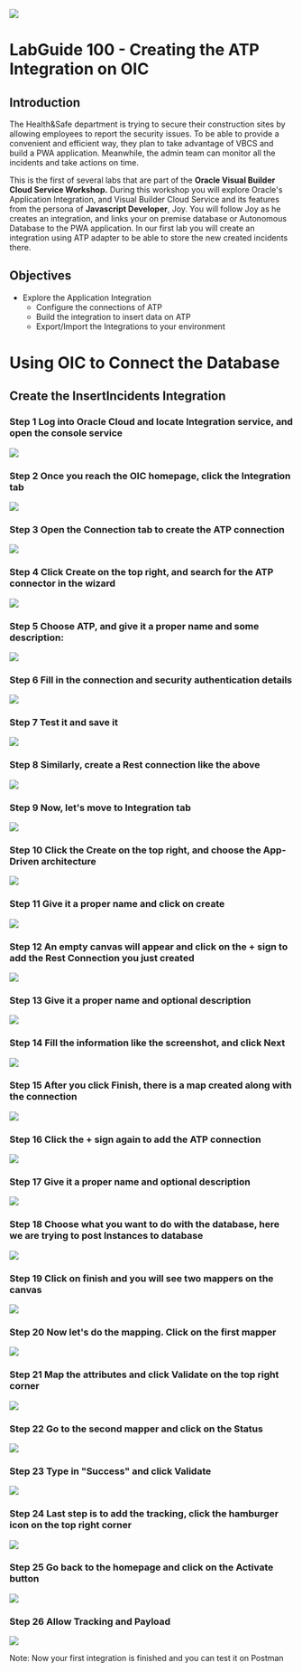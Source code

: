 ![](images/100/Picture-Title.png)

# LabGuide 100 - Creating the ATP Integration on OIC

## Introduction

The Health&Safe department is trying to secure their construction sites by allowing employees to report the security issues. To
be able to provide a convenient and efficient way, they plan to take advantage of VBCS and build a PWA application. Meanwhile,
the admin team can monitor all the incidents and take actions on time.

This is the first of several labs that are part of the **Oracle Visual Builder Cloud Service Workshop.** During this workshop you will explore Oracle's  Application Integration, and Visual Builder Cloud Service and its features from the persona of **Javascript Developer**, Joy. You will follow Joy as he creates an integration, and links your on premise database or Autonomous Database to the PWA application. In our first lab you will create an integration using ATP adapter to be able to store the new created incidents there.

## Objectives

- Explore the Application Integration
  - Configure the connections of ATP
  - Build the integration to insert data on ATP
  - Export/Import the Integrations to your environment

# Using OIC to Connect the Database

##  Create the InsertIncidents Integration

### Step 1 Log into Oracle Cloud and locate **Integration** service, and open the console service
![](images/100/oic1.png)

### Step 2 Once you reach the OIC homepage, click the Integration tab
![](images/100/oic2.png)

### Step 3 Open the Connection tab to create the ATP connection
![](images/100/oic3.png)

### Step 4 Click Create on the top right, and search for the ATP connector in the wizard
![](images/100/oic4.png)

### Step 5 Choose ATP, and give it a proper name and some description:
![](images/100/oic5.png)

### Step 6 Fill in the connection and security authentication details
![](images/100/oic6.png)

### Step 7 Test it and save it
![](images/100/oic7.png)

### Step 8 Similarly, create a Rest connection like the above
![](images/100/oic8.png)

### Step 9 Now, let's move to Integration tab
![](images/100/oic9.png)

### Step 10 Click the Create on the top right, and choose the App-Driven architecture
![](images/100/oic10.png)

### Step 11 Give it a proper name and click on create
![](images/100/oic11.png)

### Step 12 An empty canvas will appear and click on the + sign to add the Rest Connection you just created
![](images/100/oic12.png)

### Step 13 Give it a proper name and optional description
![](images/100/oic13.png)

### Step 14 Fill the information like the screenshot, and click Next
![](images/100/oic14.png)

### Step 15 After you click Finish, there is a map created along with the connection
![](images/100/oic16.png)

### Step 16 Click the + sign again to add the ATP connection
![](images/100/oic17.png)

### Step 17 Give it a proper name and optional description
![](images/100/oic18.png)

### Step 18 Choose what you want to do with the database, here we are trying to post Instances to database
![](images/100/oic19.png)

### Step 19 Click on finish and you will see two mappers on the canvas
![](images/100/oic20.png)

### Step 20 Now let's do the mapping. Click on the first mapper
![](images/100/oic21.png)

### Step 21 Map the attributes and click Validate on the top right corner
![](images/100/oic22.png)

### Step 22 Go to the second mapper and click on the Status
![](images/100/oic23.png)

### Step 23 Type in "Success" and click Validate
![](images/100/oic24.png)

### Step 24 Last step is to add the tracking, click the hamburger icon on the top right corner
![](images/100/oic25.png)

### Step 25 Go back to the homepage and click on the Activate button
![](images/100/oic26.png)

### Step 26 Allow Tracking and Payload
![](images/100/oic27.png)

Note: Now your first integration is finished and you can test it on Postman
